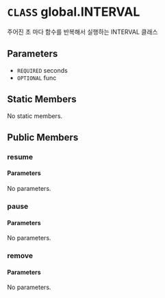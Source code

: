 # `CLASS` global.INTERVAL
주어진 초 마다 함수를 반복해서 실행하는 INTERVAL 클래스

## Parameters
* `REQUIRED` seconds 
* `OPTIONAL` func 

## Static Members
No static members.

## Public Members

### resume
#### Parameters
No parameters.

### pause
#### Parameters
No parameters.

### remove
#### Parameters
No parameters.
